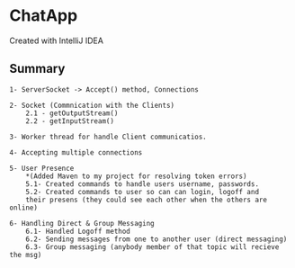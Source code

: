 # ChatApp 

Created with IntelliJ IDEA

## Summary

    1- ServerSocket -> Accept() method, Connections
    
    2- Socket (Commnication with the Clients)
        2.1 - getOutputStream()
        2.2 - getInputStream() 
        
    3- Worker thread for handle Client communicatios.
    
    4- Accepting multiple connections
    
    5- User Presence
        *(Added Maven to my project for resolving token errors)
        5.1- Created commands to handle users username, passwords.
        5.2- Created commands to user so can can login, logoff and 
        their presens (they could see each other when the others are online)
        
    6- Handling Direct & Group Messaging
        6.1- Handled Logoff method
        6.2- Sending messages from one to another user (direct messaging)
        6.3- Group messaging (anybody member of that topic will recieve the msg)